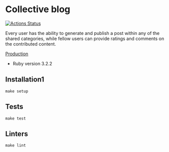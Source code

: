 # Collective blog

[![Actions Status](https://github.com/MarinaMoskaleva/rails-project-64/actions/workflows/hexlet-check.yml/badge.svg)](https://github.com/MarinaMoskaleva/rails-project-64/actions)

Every user has the ability to generate and publish a post within any of the shared categories, while fellow users can provide ratings and comments on the contributed content.

[Production](https://hexlet-study-project-blog.onrender.com/)

* Ruby version 3.2.2

## Installation1

```
make setup
```

## Tests

```
make test
```

## Linters

```
make lint
```
